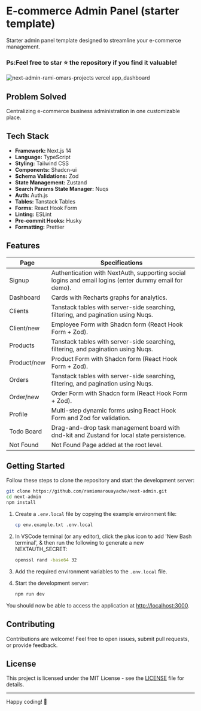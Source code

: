 # E-commerce Admin Panel (starter template)

Starter admin panel template designed to streamline your e-commerce management.
### Ps:Feel free to star ⭐ the repository if you find it valuable!

![next-admin-rami-omars-projects vercel app_dashboard](https://github.com/user-attachments/assets/f46f7e22-c4e1-46a2-a2ea-b956b9cc85fe)

## Problem Solved
Centralizing e-commerce business administration in one customizable place.

## Tech Stack
- **Framework:** Next.js 14
- **Language:** TypeScript
- **Styling:** Tailwind CSS
- **Components:** Shadcn-ui
- **Schema Validations:** Zod
- **State Management:** Zustand
- **Search Params State Manager:** Nuqs
- **Auth:** Auth.js
- **Tables:** Tanstack Tables
- **Forms:** React Hook Form
- **Linting:** ESLint
- **Pre-commit Hooks:** Husky
- **Formatting:** Prettier

## Features

| Page        | Specifications                                                                                             |
|-------------|-----------------------------------------------------------------------------------------------------------|
| Signup      | Authentication with NextAuth, supporting social logins and email logins (enter dummy email for demo).     |
| Dashboard   | Cards with Recharts graphs for analytics.                                                                  |
| Clients     | Tanstack tables with server-side searching, filtering, and pagination using Nuqs.                         |
| Client/new  | Employee Form with Shadcn form (React Hook Form + Zod).                                                  |
| Products    | Tanstack tables with server-side searching, filtering, and pagination using Nuqs.                         |
| Product/new | Product Form with Shadcn form (React Hook Form + Zod).                                                   |
| Orders      | Tanstack tables with server-side searching, filtering, and pagination using Nuqs.                         |
| Order/new   | Order Form with Shadcn form (React Hook Form + Zod).                                                     |
| Profile     | Multi-step dynamic forms using React Hook Form and Zod for validation.                                    |
| Todo Board  | Drag-and-drop task management board with dnd-kit and Zustand for local state persistence.                 |
| Not Found   | Not Found Page added at the root level.                                                                    |

## Getting Started

Follow these steps to clone the repository and start the development server:

```bash
git clone https://github.com/ramiomarouayache/next-admin.git
cd next-admin
npm install
```

1. Create a `.env.local` file by copying the example environment file:
   ```bash
   cp env.example.txt .env.local
   ```

2. In VSCode terminal (or any editor), click the plus icon to add 'New Bash terminal', & then run the following to generate a new NEXTAUTH_SECRET:
   ```bash
   openssl rand -base64 32
   ```

3. Add the required environment variables to the `.env.local` file.

4. Start the development server:
   ```bash
   npm run dev
   ```

You should now be able to access the application at [http://localhost:3000](http://localhost:3000).

## Contributing
Contributions are welcome! Feel free to open issues, submit pull requests, or provide feedback.

## License
This project is licensed under the MIT License - see the [LICENSE](LICENSE) file for details.

---

Happy coding! 🚀
